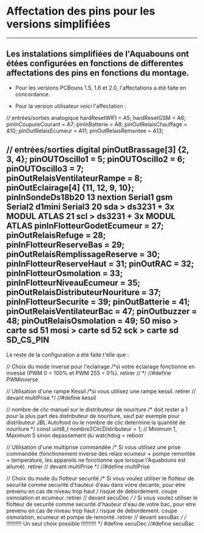# Affectation des pins pour les versions simplifiées
----------------

Les instalations simplifiées de l'Aquabouns ont étées configurées en fonctions de differentes affectations des pins en fonctions du montage.
----------------
- Pour les versions PCBouns 1.5, 1.6 et 2.0, l'affectations a été faite en concordance.

- Pour la version utilisateur voici l'affectation : 

// entrées/sorties analogique
hardResetWIFI = A5; 
hardResetGSM = A6;
pinInCoupureCourant = A7;
pinInBatterie = A8;
pinOutRelaisChauffage = A10;
pinOutRelaisEcumeur = A11;
pinOutRelaisRemontee = A13;

// entrées/sorties digital
pinOutBrassage[3] {2, 3, 4};
pinOUTOscillo1 = 5;
pinOUTOscillo2 = 6;
pinOUTOscillo3 = 7;
pinOutRelaisVentilateurRampe = 8;
pinOutEclairage[4] {11, 12, 9, 10};
pinInSondeDs18b20 13
nextion Serial1
gsm Serial2
d1mini Serial3
20 sda > ds3231 + 3x MODUL ATLAS
21 scl > ds3231 + 3x MODUL ATLAS
pinInFlotteurGodetEcumeur = 27;
pinOutRelaisRefuge = 28;
pinInFlotteurReserveBas = 29;
pinOutRelaisRemplissageReserve = 30;
pinInFlotteurReserveHaut = 31;
pinOutRAC = 32;
pinInFlotteurOsmolation = 33;
pinInFlotteurNiveauEcumeur = 35;
pinOutRelaisDistributeurNouriture = 37;
pinInFlotteurSecurite = 39;
pinOutBatterie = 41;
pinOutRelaisVentilateurBac = 47;
pinOutbuzzer = 48;
pinOutRelaisOsmolation = 49;
50 miso > carte sd
51 mosi > carte sd
52 sck > carte sd
SD_CS_PIN
----------------













































Le reste de la configuration a été faite t'elle que :

// Choix du mode inversé pour l'eclairage
/*si votre éclairage fonctionne en invessé (PWM 0 = 100% et PWM 255 = 0%). retirer //           */
//#define PWMinverse

// Utilisation d'une rampe Kessil
/*si vous utilisez une rampe kessil. retirer // devant multiPrise         */
//#define kessil

// nombre de clic manuel sur le distributeur de nouriture
/* doit rester a 1 pour la plus part des distributeur de nouriture, sauf par exemple pour distributeur JBL Autofood ou le nombre de clic determine la quantité de nouriture */
const uint8_t nombre2ClicDistributeur = 1; // Minimum 1, Maximum 5 sinon depassement du watchdog = reboot

// Utilisation d'une multiprise commandée
/* Si vous utilisez une prise commandée (fonctionement inverse des relais ecumeur + pompe remontée + temperature, les appareils ne fonctionne que lorsque l'Aquabouns est allumé). retirer // devant multiPrise         */
//#define multiPrise

// Choix du mode du flotteur securité
/* Si vous voulez utiliser le flotteur de securité comme securité d'hauteur d'eau dans votre decante, pour etre prevenu en cas de niveau trop haut / risque de debordement. coupe osmolation et ecumeur. retirer // devant secuDec        */
/* Si vous voulez utiliser le flotteur de securité comme securité d'hauteur d'eau de votre bac, pour etre prevenu en cas de niveau trop haut / risque de debordement. coupe osmolation, ecumeur et pompe de remonté. retirer // devant secuBac        */
/* !!!!!!!!!! Un seul choix possible !!!!!!!!!! */
#define secuDec
//#define secuBac



